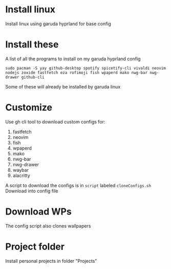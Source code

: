 # Install linux
Install linux using garuda hyprland for base config

# Install these
A list of all the programs to install on my garuda hyprland config

```
sudo pacman -S yay github-desktop spotify spicetify-cli vivaldi neovim nodejs zoxide fastfetch eza rofimoji fish wpaperd mako nwg-bar nwg-drawer github-cli
```

Some of these will already be installed by garuda linux 

# Customize
Use gh cli tool to download custom configs for: 
1. fastfetch
2. neovim
3. fish
4. wpaperd
5. mako
6. nwg-bar
7. nwg-drawer
8. waybar
9. alacritty

A script to download the configs is in `script` labeled `cloneConfigs.sh`
Download into config file

# Download WPs

The config script also clones wallpapers

# Project folder
Install personal projects in folder "Projects"


